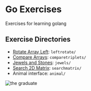 # Go Exercises
Exercises for learning golang

## Exercise Directories

* [Rotate Array Left](https://www.hackerrank.com/challenges/ctci-array-left-rotation/problem?h_l=interview&playlist_slugs%5B%5D=interview-preparation-kit&playlist_slugs%5B%5D=arrays): `leftrotate/`
* [Compare Arrays](https://www.hackerrank.com/challenges/compare-the-triplets/problem): `comparetriplets/`
* [Jewels and Stones](https://leetcode.com/problems/jewels-and-stones/): `jewels/`
* [Search 2D Matrix](https://leetcode.com/problems/search-a-2d-matrix/): `searchmatrix/`
* Animal interface: `animal/`

![the graduate](https://i.imgur.com/MilanHN.png)

